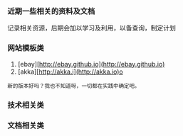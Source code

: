 ### 近期一些相关的资料及文档

记录相关资源，后期会加以学习及利用，以备查询，制定计划

### 网站模板类

1. \[ebay\][http://ebay.github.io](http://ebay.github.io)
2. \[akka\][http://akka.i](http://akka.io)o  

```
新的版本好吗？我也不知道呀，一切都在实践中确定吧。
```

### 技术相关类

### 文档相关类



